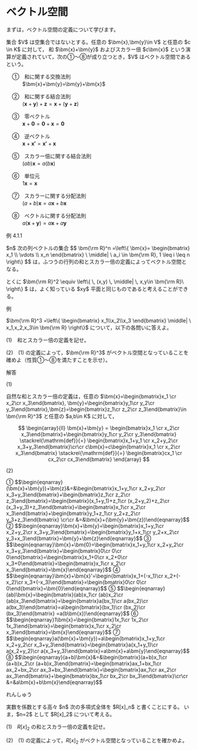 # ベクトル空間

まずは，ベクトル空間の定義について学びます。

<div class="def">
<p>
集合 $V$ は空集合ではないとする。任意の $\bm{x},\bm{y}\in V$ と任意の $c \in K$ に対して，
和 $\bm{x}+\bm{y}$ およびスカラー倍 $c\bm{x}$ という演算が定義されていて，次の①～⑧が成り立つとき，$V$ はベクトル空間であるという。
<div style="padding-left:1rem;">
①　和に関する交換法則<br>　　$\bm{x}+\bm{y}=\bm{y}+\bm{x}$

②　和に関する結合法則<br>　　$(\bm{x}+\bm{y})+\bm{z}=\bm{x}+(\bm{y}+\bm{z})$

③　零ベクトル<br>　　$\bm{x}+\bm{0}=\bm{0}+\bm{x}=\bm{0}$

④　逆ベクトル<br>　　$\bm{x}+\bm{x'}=\bm{x'}+\bm{x}$

⑤　スカラー倍に関する結合法則<br>　　$(ab)\bm{x}=a(b\bm{x})$

⑥　単位元<br>　　$1\bm{x}=\bm{x}$

⑦　スカラーに関する分配法則<br>　　$(a+b)\bm{x}=a\bm{x}+b\bm{x}$

⑧　ベクトルに関する分配法則<br>　　$a(\bm{x}+\bm{y})=a\bm{x}+a\bm{y}$
</div>
</p>
</div>

<div class="eg-label">例 4.1.1</div>
<div class="eg-text">
<p>
$n$ 次の列ベクトルの集合
$$
\bm{\rm R}^n
=\left\{
	\bm{x}=
	\begin{bmatrix}
		x_1 \\ \vdots \\ x_n
	\end{bmatrix}
	\ \middle| \ 
	a_i \in \bm{\rm R}, 1 \leq i \leq n
\right\}
$$
は，ふつうの行列の和とスカラー倍の定義によってベクトル空間となる。
</p>
<p>
とくに $\bm{\rm R}^2
\equiv \left\{
	\, (x,y)
	\, \middle| \, 
	x,y\in \bm{\rm R}\ 
\right\}
$ は，よく知っている $xy$ 平面と同じものであると考えることができる。
</p>
</div>

<div class="ex">
<span class="ex-circle1">例</span>
<p>
$\bm{\rm R}^3
=\left\{
	\begin{bmatrix}
		x_1\\x_2\\x_3
	\end{bmatrix}
	\middle|
	\ x_1,x_2,x_3\in \bm{\rm R} 
\right\}$ について，以下の各問いに答えよ。

$(1)$　和とスカラー倍の定義を記せ。

$(2)$　$(1)$ の定義によって，$\bm{\rm R}^3$ がベクトル空間となっていることを確めよ（性質①～⑧を満たすことを示せ）。 
</p>

</div>

解答

$(1)$
<div class="answer">
<div class="answer-text">
自然な和とスカラー倍の定義は，任意の
$\bm{x}=\begin{bmatrix}x_1 \cr x_2\cr x_3\end{bmatrix}, \bm{y}=\begin{bmatrix}y_1\cr y_2\cr y_3\end{bmatrix},\bm{z}=\begin{bmatrix}z_1\cr z_2\cr z_3\end{bmatrix}\in \bm{\rm R}^3$ と任意の $a,b\in K$ に対して，

$$
\begin{array}{ll}
\bm{x}+\bm{y} = \begin{bmatrix}x_1 \cr x_2\cr x_3\end{bmatrix}+\begin{bmatrix}y_1\cr y_2\cr y_3\end{bmatrix} 
\stackrel{\mathrm{def}}{=}
\begin{bmatrix}x_1+y_1 \cr x_2+y_2\cr x_3+y_3\end{bmatrix}\cr\cr
c\bm{x}=c\begin{bmatrix}x_1 \cr x_2\cr x_3\end{bmatrix}
\stackrel{\mathrm{def}}{=}
\begin{bmatrix}cx_1 \cr cx_2\cr cx_3\end{bmatrix}
\end{array}
$$
</div>

$(2)$
<p class="answer-text">
①
$$\begin{eqnarray}(\bm{x}+\bm{y})+\bm{z}&=&\begin{bmatrix}x_1+y_1\cr x_2+y_2\cr x_3+y_3\end{bmatrix}+\begin{bmatrix}z_1\cr z_2\cr z_3\end{bmatrix}=\begin{bmatrix}(x_1+y_1)+z_1\cr (x_2+y_2)+z_2\cr (x_3+y_3)+z_3\end{bmatrix}=\begin{bmatrix}x_1\cr x_2\cr x_3\end{bmatrix}+\begin{bmatrix}y_1+z_1\cr y_2+z_2\cr y_3+z_3\end{bmatrix}
\cr\cr &=&\bm{x}+(\bm{y}+\bm{z})\end{eqnarray}$$
②
$$\begin{eqnarray}\bm{x}+\bm{y}=\begin{bmatrix}x_1+y_1\cr x_2+y_2\cr x_3+y_3\end{bmatrix}=\begin{bmatrix}y_1+x_1\cr y_2+x_2\cr y_3+x_3\end{bmatrix}=\bm{y}+\bm{z}\end{eqnarray}$$
③
$$\begin{eqnarray}\bm{x}+\bm{0}=\begin{bmatrix}x_1+y_1\cr x_2+y_2\cr x_3+y_3\end{bmatrix}+\begin{bmatrix}0\cr 0\cr 0\end{bmatrix}=\begin{bmatrix}x_1+0\cr x_2+0\cr x_3+0\end{bmatrix}=\begin{bmatrix}x_1\cr x_2\cr x_3\end{bmatrix}=\bm{x}\end{eqnarray}$$
④
$$\begin{eqnarray}\bm{x}+\bm{x}'=\begin{bmatrix}x_1+(-x_1)\cr x_2+(-x_2)\cr x_3+(-x_3)\end{bmatrix}=\begin{bmatrix}0\cr 0\cr 0\end{bmatrix}=\bm{0}\end{eqnarray}$$
⑤
$$\begin{eqnarray}(ab)\bm{x}=\begin{bmatrix}(ab)x_1\cr (ab)x_2\cr (ab)x_3\end{bmatrix}=\begin{bmatrix}a(bx_1)\cr a(bx_2)\cr a(bx_3)\end{bmatrix}=a\begin{bmatrix}(bx_1)\cr (bx_2)\cr (bx_3)\end{bmatrix} =a(b\bm{x})\end{eqnarray}$$
⑥
$$\begin{eqnarray}1\bm{x}=\begin{bmatrix}1x_1\cr 1x_2\cr 1x_3\end{bmatrix}=\begin{bmatrix}x_1\cr x_2\cr x_3\end{bmatrix}=\bm{x}\end{eqnarray}$$
⑦
$$\begin{eqnarray}a(\bm{x}+\bm{y})=a\begin{bmatrix}x_1+y_1\cr x_2+y_2\cr x_3+y_3\end{bmatrix}=\begin{bmatrix}a(x_1+y_1)\cr a(x_2+y_2)\cr a(x_3+y_3)\end{bmatrix}=a\bm{x}+a\bm{y}\end{eqnarray}$$
⑧
$$\begin{eqnarray}(a+b)\bm{x}&=&\begin{bmatrix}(a+b)x_1\cr (a+b)x_2\cr (a+b)x_3\end{bmatrix}=\begin{bmatrix}ax_1+bx_1\cr ax_2+bx_2\cr ax_3+bx_3\end{bmatrix}=\begin{bmatrix}ax_1\cr ax_2\cr ax_3\end{bmatrix}+\begin{bmatrix}bx_1\cr bx_2\cr bx_3\end{bmatrix}\cr\cr &=&a\bm{x}+b\bm{x}\end{eqnarray}$$
</p>
</div>

<div class="prob">
<span class="prob-label">れんしゅう</span>
<p>
実数を係数とする高々 $n$ 次の多項式全体を $R[x]_n$ と書くことにする。 いま，$n=2$ として $R[x]_2$ について考える。 

$(1)$　$R[x]_2$ の和とスカラー倍の定義を記せ。

$(2)$　$(1)$ の定義によって，$R[x]_2$ がベクトル空間となっていることを確かめよ。
</p>
</div>